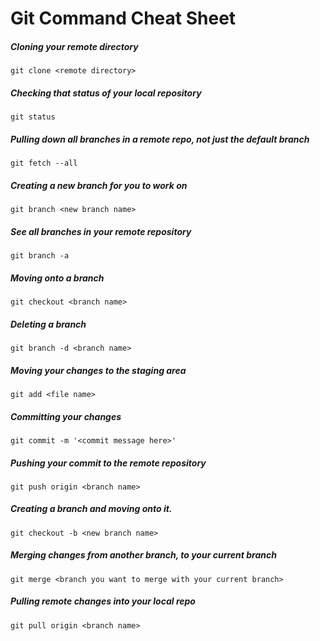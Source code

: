 # Git Command Cheat Sheet

##### Cloning your remote directory
    git clone <remote directory>

##### Checking that status of your local repository
    git status

##### Pulling down all branches in a remote repo, not just the default branch
    git fetch --all

##### Creating a new branch for you to work on
    git branch <new branch name>

##### See all branches in your remote repository
    git branch -a

##### Moving onto a branch
    git checkout <branch name>

##### Deleting a branch
    git branch -d <branch name>

##### Moving your changes to the staging area
    git add <file name>

##### Committing your changes
    git commit -m '<commit message here>'

##### Pushing your commit to the remote repository
    git push origin <branch name>

##### Creating a branch and moving onto it.
    git checkout -b <new branch name>

##### Merging changes from another branch, to your current branch
    git merge <branch you want to merge with your current branch>

##### Pulling remote changes into your local repo
    git pull origin <branch name>
